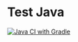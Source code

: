 # Test Java

[![Java CI with Gradle](https://github.com/KodaiD/test-java/actions/workflows/ci.yml/badge.svg)](https://github.com/KodaiD/test-java/actions/workflows/ci.yml)
